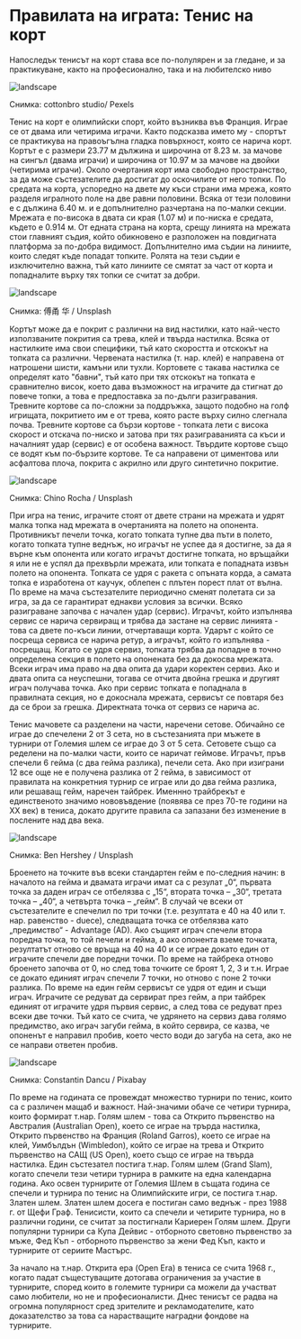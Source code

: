 # Правилата на играта: Тенис на корт

Напоследък тенисът на корт става все по-полулярен и за гледане, и за практикуване, както на професионално, така и на любителско ниво

![landscape](https://images.pexels.com/photos/5741299/pexels-photo-5741299.jpeg?auto=compress&cs=tinysrgb&w=1260&h=750&dpr=1)

Снимка: cottonbro studio/ Pexels

Тенис на корт е олимпийски спорт, който възниква във Франция. Играе се от двама или четирима играчи. Както подсказва името му - спортът се практикува на правоъгълна гладка повърхност, която се нарича корт. Кортът е с размери 23.77 м дължина и широчина от 8.23 м. за мачове на сингъл (двама играчи) и широчина от 10.97 м за мачове на двойки (четирима играчи). Около очертания корт има свободно пространство, за да може състезателите да достигат до оскочилите от него топки. По средата на корта, успоредно на двете му къси страни има мрежа, която разделя игралното поле на две равни половини. Всяка от тези половини е с дължина 6.40 м. и е допълнително разчертана на по-малки секции. Мрежата е по-висока в двата си края (1.07 м) и по-ниска е средата, където е 0.914 м. От едната страна на корта, срещу линията на мрежата стои главният съдия, който обикновено е разположен на повдигната платформа за по-добра видимост. Допълнително има съдии на линиите, които следят къде попадат топките. Ролята на тези съдии е изключително важна, тъй като линиите се смятат за част от корта и попадналите върху тях топки се считат за добри.

![landscape](https://images.unsplash.com/photo-1573294184805-e3044b161ace?q=80&w=1374&auto=format&fit=crop&ixlib=rb-4.0.3&ixid=M3wxMjA3fDB8MHxwaG90by1wYWdlfHx8fGVufDB8fHx8fA%3D%3D)

Снимка: 傅甬 华 / Unsplash

Кортът може да е покрит с различни на вид настилки, като най-често използваните покрития са трева, клей и твърда настилка. Всяка от настилките има свои специфики, тъй като скоростта и отскокът на топката са различни. Червената настилка (т. нар. клей) е направена от натрошени шисти, камъни или тухли. Кортовете с такава настилка се определят като "бавни", тъй като при тях отскокът на топката е сравнително висок, което дава възможност на играчите да стигнат до повече топки, а това е предпоставка за по-дълги разигравания. Тревните кортове са по-сложни за поддръжка, защото подобно на голф игрищата, покритието им е от трева, която расте върху силно слегнала почва. Тревните кортове са бързи кортове - топката лети с висока скорост и отскача по-ниско и затова при тях разиграванията са къси и началният удар (сервис) е от особена важност. Твърдите кортове също се водят към по-бързите кортове. Те са направени от циментова или асфалтова плоча, покрита с акрилно или друго синтетично покритие.

![landscape](https://images.unsplash.com/photo-1622279457486-62dcc4a431d6?q=80&w=1470&auto=format&fit=crop&ixlib=rb-4.0.3&ixid=M3wxMjA3fDB8MHxwaG90by1wYWdlfHx8fGVufDB8fHx8fA%3D%3D)

Снимка: Chino Rocha / Unsplash

При игра на тенис, играчите стоят от двете страни на мрежата и удрят малка топка над мрежата в очертанията на полето на опонента. Противникът печели точка, когато топката тупне два пъти в полето, когато топката тупне веднъж, но играчът не успее да я достигне, за да я върне към опонента или когато играчът достигне топката, но връщайки я или не е успял да прехвърли мрежата, или топката е попадната извън полето на опонента. Топката се удря с ракета с опъната корда, а самата топка е изработена от каучук, облепен с плътен порест плат от вълна. По време на мача състезателите периодично сменят полетата си за игра, за да се гарантират еднакви условия за всички. Всяко разиграване започва с начален удар (сервис). Играчът, който изпълнява сервис се нарича сервиращ и трябва да застане на сервис линията - това са двете по-къси линии, отчертаващи корта. Ударът с който се посреща сервиса се нарича ретур, а играчът, който го изпълнява - посрещащ. Когато се удря сервиз, топката трябва да попадне в точно определена секция в полето на опонената без да докосва мрежата. Всеки играч има право на два опита да удари коректен сервиз. Ако и двата опита са неуспешни, тогава се отчита двойна грешка и другият играч получава точка. Ако при сервис топката е попаднала в правилната секция, но е докоснала мрежата, сервисът се повтаря без да се брои за грешка. Директната точка от сервиз се нарича ас. 

Тенис мачовете са разделени на части, наречени сетове. Обичайно се играе до спечелени 2 от 3 сета, но в състезанията при мъжете в турнири от Големия шлем се играе до 3 от 5 сета. Сетовете също са ределени на по-малки части, които се наричат геймове. Играчът, пръв спечели 6 гейма (с два гейма разлика), печели сета. Ако при изиграни 12 все още не е получена разлика от 2 гейма, в зависимост от правилата на конкретния турнир се играе или до два гейма разлика, или решаващ гейм, наречен тайбрек. Именнно трайбрекът е единственото значимо нововъвдение (появява се през 70-те години на XX век) в тениса, докато другите правила са запазани без изменение в послените над два века. 

![landscape](https://images.unsplash.com/photo-1519611103964-90f61a50d3e6?q=80&w=1468&auto=format&fit=crop&ixlib=rb-4.0.3&ixid=M3wxMjA3fDB8MHxwaG90by1wYWdlfHx8fGVufDB8fHx8fA%3D%3D)

Снимка: Ben Hershey / Unsplash

Броенето на точките във всеки стандартен гейм е по-следния начин: в началото на гейма и двамата играчи имат са с резулат „0“, първата точка за даден играч се отбелязва с „15“, втората точка – „30“, третата точка – „40“, а четвърта точка – „гейм“. В случай че всеки от състезателите е спечелил по три точки (т.е. резултата е 40 на 40 или т. нар. равенство - duece), следващата точка се отбелязва като „предимство“ - Advantage (AD). Ако същият играч спечели втора поредна точка, то той печели и гейма, а ако опонента вземе точката, резултатът отново се връща на 40 на 40 и се играе докато един от играчите спечели две поредни точки. По време на тайбрека отново броенето започва от 0, но след това точките се броят 1, 2, 3 и т.н. Играе се докато единият играч спечели 7 точки, но отново с поне 2 точки разлика. По време на един гейм сервисът се удря от един и същи играч. Играчите се редуват да сервират през гейм, а при тайбрек единият от играчите удря първия сервис, а след това се редуват през всеки две точки. Тъй като се счита, че удрянето на сервиз дава голямо предимство, ако играч загуби гейма, в който сервира, се казва, че опоненът е направил пробив, което често води до загуба на сета, ако не се направи ответен пробив.

![landscape](https://cdn.pixabay.com/photo/2014/09/05/02/35/stadium-436081_1280.jpg)

Снимка: Constantin Dancu / Pixabay

По време на годината се провеждат множество турнири по тенис, които са с различен мащаб и важност. Най-значими обаче се четири турнира, които формират т.нар. Голям шлем - това са Открито първенство на Австралия (Australian Open), което се играе на трърда настилка, Открито първенство на Франция (Roland Garros), което се играе на клей, Уимбълдън (Wimbledon), който се играе на трева и Открито първенство на САЩ (US Open), което също се играе на твърда настилка. Един състезател постига т.нар. Голям шлем (Grand Slam), когато спечели тези четири турнира в рамките на една календарна година. Ако освен турнирите от Големия Шлем в същата година се спечели и турнира по тенис на Олимпийските игри, се постига т.нар. Златен шлем. Златен шлем досега е постиган само веднъж - през 1988 г. от Щефи Граф. Тенисисти, които са спечели и четирите турнира, но в различни години, се считат за постигнали Кариерен Голям шлем. Други популярни турнири са Купа Дейвис - отборното световно първенство за мъже, Фед Къп - отборното първенство за жени Фед Къп, както и турнирите от сериите Мастърс.

За начало на т.нар. Открита ера (Open Era) в тениса се счита 1968 г., когато падат същестуващите дотогава ограничения за участие в турнирите, според които в големите турнири са можели да участват само любители, но не и професионалисти. Днес тенисът се радва на огромна популярност сред зрителите и рекламодателите, като доказателство за това са нарастващите наградни фондове на турнирите.